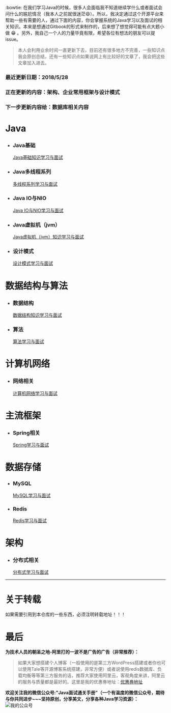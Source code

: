 :bowtie: 在我们学习Java的时候，很多人会面临我不知道继续学什么或者面试会问什么的尴尬情况（我本人之前就很迷茫:smile:）。所以，我决定通过这个开源平台来帮助一些有需要的人，通过下面的内容，你会掌握系统的Java学习以及面试的相关知识。本来是想通过Gitbook的形式来制作的，后来想了想觉得可能有点大题小做 :grin: 。另外，我自己一个人的力量毕竟有限，希望各位有想法的朋友可以提issue。

> 本人会利用业余时间一直更新下去，目前还有很多地方不完善，一些知识点我会原创总结，还有一些知识点如果说网上有比较好的文章了，我会把这些文章加入进去。

### 最近更新日期：2018/5/28

### 正在更新的内容：架构、企业常用框架与设计模式
### 下一步更新内容给：数据库相关内容

# Java
-   ### Java基础
    [Java基础知识学习与面试](https://github.com/Snailclimb/Java_Guide/blob/master/Java%E7%9B%B8%E5%85%B3/Java%E5%9F%BA%E7%A1%80%E7%9F%A5%E8%AF%86.md)

-  ### Java多线程系列
   [多线程系列学习与面试](https://github.com/Snailclimb/Java_Guide/blob/master/Java%E7%9B%B8%E5%85%B3/%E5%A4%9A%E7%BA%BF%E7%A8%8B%E7%B3%BB%E5%88%97.md)


- ### Java IO与NIO
  [Java IO与NIO学习与面试](https://github.com/Snailclimb/Java_Guide/blob/master/Java%E7%9B%B8%E5%85%B3/Java%20IO%E4%B8%8ENIO.md)

-  ### Java虚拟机（jvm）
   [Java虚拟机（jvm）知识学习与面试](https://github.com/Snailclimb/Java_Guide/blob/master/Java%E7%9B%B8%E5%85%B3/Java%E8%99%9A%E6%8B%9F%E6%9C%BA%EF%BC%88jvm%EF%BC%89.md)
- ### 设计模式
  [设计模式学习与面试](https://github.com/Snailclimb/Java_Guide/blob/master/Java%E7%9B%B8%E5%85%B3/%E8%AE%BE%E8%AE%A1%E6%A8%A1%E5%BC%8F.md)

# 数据结构与算法
   
-  ### 数据结构
   [数据结构知识学习与面试](https://github.com/Snailclimb/Java_Guide/blob/master/%E6%95%B0%E6%8D%AE%E7%BB%93%E6%9E%84%E4%B8%8E%E7%AE%97%E6%B3%95/%E6%95%B0%E6%8D%AE%E7%BB%93%E6%9E%84.md)


-  ### 算法
   [算法学习与面试](https://github.com/Snailclimb/Java_Guide/blob/master/%E6%95%B0%E6%8D%AE%E7%BB%93%E6%9E%84%E4%B8%8E%E7%AE%97%E6%B3%95/%E7%AE%97%E6%B3%95.md)


# 计算机网络
- ### 网络相关
   [计算机网络学习与面试](https://github.com/Snailclimb/Java_Guide/blob/master/%E8%AE%A1%E7%AE%97%E6%9C%BA%E7%BD%91%E7%BB%9C.md)
   
# 主流框架

- ### Spring相关
  [Spring学习与面试](https://github.com/Snailclimb/Java_Guide/blob/master/%E4%B8%BB%E6%B5%81%E6%A1%86%E6%9E%B6/Spring%E5%AD%A6%E4%B9%A0%E4%B8%8E%E9%9D%A2%E8%AF%95.md)

# 数据存储
- ### MySQL
  [MySQL学习与面试](https://github.com/Snailclimb/Java_Guide/blob/master/%E6%95%B0%E6%8D%AE%E5%AD%98%E5%82%A8/MySQL.md)
- ### Redis
  [Redis学习与面试](https://github.com/Snailclimb/Java_Guide/blob/master/%E6%95%B0%E6%8D%AE%E5%AD%98%E5%82%A8/Redis.md)

# 架构
- ### 分布式相关
    [分布式学习与面试](https://github.com/Snailclimb/Java_Guide/blob/master/%E6%9E%B6%E6%9E%84/%E5%88%86%E5%B8%83%E5%BC%8F.md)


***

# 关于转载
如果需要引用到本仓库的一些东西，必须注明转载地址！！！

# 最后
**为技术人员的朝圣之地-阿里打的一波不是广告的广告（非常推荐）：**

> 如果大家想搭建个人博客（一般使用的是第三方WordPress搭建或者你也可以使用Tale等开源博客系统搭建，非常方便）或者说使用redis数据库、负载均衡等等第三方服务的话，推荐大家使用阿里云，客观角度来讲，阿里云的服务与质量都是最好的。这里是我的优惠券地址：[优惠券地址](https://promotion.aliyun.com/ntms/act/ambassador/sharetouser.html?userCode=hf47liqn&utm_source=hf47liqn)

**欢迎关注我的微信公众号:"Java面试通关手册"（一个有温度的微信公众号，期待与你共同进步~~~坚持原创，分享美文，分享各种Java学习资源）：**
![我的公众号](https://user-gold-cdn.xitu.io/2018/5/25/16396cf05d1f4fbf?w=180&h=234&f=png&s=28541)

